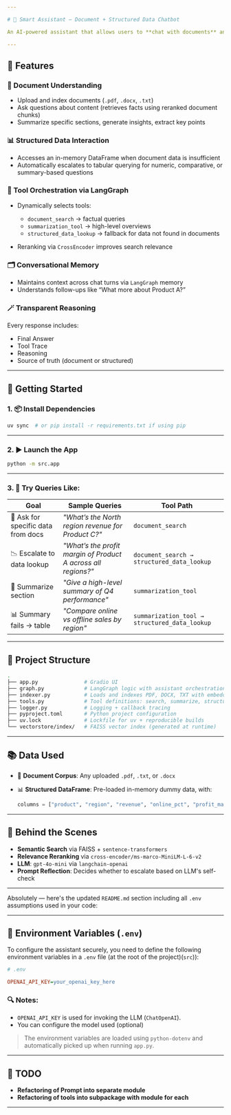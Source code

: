 ```yaml
---

# 🧠 Smart Assistant – Document + Structured Data Chatbot

An AI-powered assistant that allows users to **chat with documents** and **structured datasets** through a conversational UI. It performs **semantic search**, **section-wise summarization**, and **structured data lookup** — intelligently switching tools based on user queries and data availability.

---
```


## 🔧 Features

### 📄 Document Understanding

* Upload and index documents (`.pdf`, `.docx`, `.txt`)
* Ask questions about content (retrieves facts using reranked document chunks)
* Summarize specific sections, generate insights, extract key points

### 📊 Structured Data Interaction

* Accesses an in-memory DataFrame when document data is insufficient
* Automatically escalates to tabular querying for numeric, comparative, or summary-based questions

### 🧠 Tool Orchestration via LangGraph

* Dynamically selects tools:

  * `document_search` → factual queries
  * `summarization_tool` → high-level overviews
  * `structured_data_lookup` → fallback for data not found in documents
* Reranking via `CrossEncoder` improves search relevance

### 🗂️ Conversational Memory

* Maintains context across chat turns via `LangGraph` memory
* Understands follow-ups like “What more about Product A?”

### 🪄 Transparent Reasoning

Every response includes:

* Final Answer
* Tool Trace
* Reasoning
* Source of truth (document or structured)

---

## 🚀 Getting Started

### 1. 📦 Install Dependencies

```bash
uv sync  # or pip install -r requirements.txt if using pip
```

---

### 2. ▶️ Launch the App

```bash
python -m src.app
```

---

### 3. 🧪 Try Queries Like:

| Goal                               | Sample Queries                                                | Tool Path                                     |
| ---------------------------------- | ------------------------------------------------------------- | --------------------------------------------- |
| 📘 Ask for specific data from docs | *"What’s the North region revenue for Product C?"*            | `document_search`                             |
| 📉 Escalate to data lookup         | *"What’s the profit margin of Product A across all regions?"* | `document_search → structured_data_lookup`    |
| 🧾 Summarize section               | *"Give a high-level summary of Q4 performance"*               | `summarization_tool`                          |
| 📊 Summary fails → table           | *"Compare online vs offline sales by region"*                 | `summarization_tool → structured_data_lookup` |

---

## 📁 Project Structure

```bash
.
├── app.py               # Gradio UI
├── graph.py             # LangGraph logic with assistant orchestration
├── indexer.py           # Loads and indexes PDF, DOCX, TXT with embeddings
├── tools.py             # Tool definitions: search, summarize, structured query
├── logger.py            # Logging + callback tracing
├── pyproject.toml       # Python project configuration
├── uv.lock              # Lockfile for uv + reproducible builds
└── vectorstore/index/   # FAISS vector index (generated at runtime)
```

---

## 📚 Data Used

* 📄 **Document Corpus**: Any uploaded `.pdf`, `.txt`, or `.docx`
* 📊 **Structured DataFrame**: Pre-loaded in-memory dummy data, with:

  ```python
  columns = ["product", "region", "revenue", "online_pct", "profit_margin", "growth_qoq", "avg_order_value"]
  ```

---

## 🧠 Behind the Scenes

* **Semantic Search** via FAISS + `sentence-transformers`
* **Relevance Reranking** via `cross-encoder/ms-marco-MiniLM-L-6-v2`
* **LLM**: `gpt-4o-mini` via `langchain-openai`
* **Prompt Reflection**: Decides whether to escalate based on LLM's self-check

---


Absolutely — here's the updated `README.md` section including all `.env` assumptions used in your code:

---

## 🔐 Environment Variables (`.env`)

To configure the assistant securely, you need to define the following environment variables in a `.env` file (at the root of the project)(`src`)):

```ini
# .env

OPENAI_API_KEY=your_openai_key_here
```

### 🔍 Notes:

* `OPENAI_API_KEY` is used for invoking the LLM (`ChatOpenAI`).
* You can configure the model used (optional)


> The environment variables are loaded using `python-dotenv` and automatically picked up when running `app.py`.

---

## 🧠 TODO

* **Refactoring of Prompt into separate module** 
* **Refactoring of tools into subpackage with module for each** 
---
